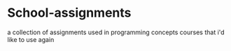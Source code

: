 # School-assignments
a collection of assignments used in programming concepts courses that i'd like to use again 
